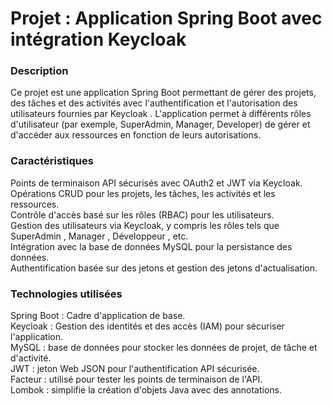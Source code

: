 <h1>Projet : Application Spring Boot avec intégration Keycloak </h1>
<h3>Description</h3>
<p>Ce projet est une application Spring Boot permettant de gérer des projets, des tâches et des activités avec l'authentification et l'autorisation des utilisateurs fournies par Keycloak . L'application permet à différents rôles d'utilisateur (par exemple, SuperAdmin, Manager, Developer) de gérer et d'accéder aux ressources en fonction de leurs autorisations.</p>
<h3>Caractéristiques</h3>
<p>Points de terminaison API sécurisés avec OAuth2 et JWT via Keycloak.<br>
Opérations CRUD pour les projets, les tâches, les activités et les ressources.<br>
Contrôle d'accès basé sur les rôles (RBAC) pour les utilisateurs.<br>
Gestion des utilisateurs via Keycloak, y compris les rôles tels que SuperAdmin , Manager , Développeur , etc.<br>
Intégration avec la base de données MySQL pour la persistance des données.<br>
Authentification basée sur des jetons et gestion des jetons d'actualisation.</p>
<h3>Technologies utilisées</h3>
<p>Spring Boot : Cadre d'application de base.<br>
Keycloak : Gestion des identités et des accès (IAM) pour sécuriser l'application.<br>
MySQL : base de données pour stocker les données de projet, de tâche et d'activité.<br>
JWT : jeton Web JSON pour l'authentification API sécurisée.<br>
Facteur : utilisé pour tester les points de terminaison de l'API.<br>
Lombok : simplifie la création d'objets Java avec des annotations.
</p>
